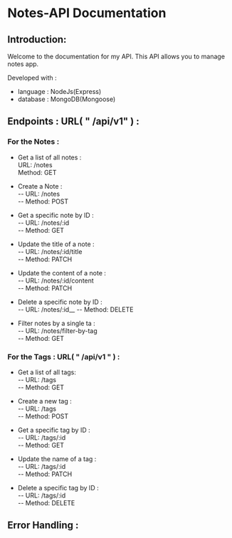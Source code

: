 # Notes-API Documentation 
## Introduction:
Welcome to the documentation for my API. This API allows you to manage notes app.

Developed with :
* language : NodeJs(Express)
* database : MongoDB(Mongoose)

## Endpoints : URL( " /api/v1" ) :
### For the Notes :
* Get a list of all notes : <br>
  URL: /notes <br>
  Method: GET
  
* Create a Note : <br>
-- URL: /notes <br>
-- Method: POST
    
* Get a specific note by ID : <br>
-- URL: /notes/:id <br>
-- Method: GET

* Update the title of a note :<br>
-- URL: /notes/:id/title <br>
-- Method: PATCH

* Update the content of a note :<br>
-- URL: /notes/:id/content <br>
-- Method: PATCH

* Delete a specific note by ID :<br>
-- URL: /notes/:id__
-- Method: DELETE

*  Filter notes by a single ta :<br>
-- URL: /notes/filter-by-tag <br>
-- Method: GET

### For the Tags : URL( " /api/v1 " ) :
* Get a list of all tags:<br>
-- URL: /tags <br>
-- Method: GET
  
* Create a new tag :<br>
-- URL: /tags <br>
-- Method: POST
    
* Get a specific tag by ID :<br>
-- URL: /tags/:id <br>
-- Method: GET

* Update the name of a tag :<br>
-- URL: /tags/:id <br>
-- Method: PATCH

* Delete a specific tag by ID :<br>
-- URL: /tags/:id <br>
-- Method: DELETE

## Error Handling :
